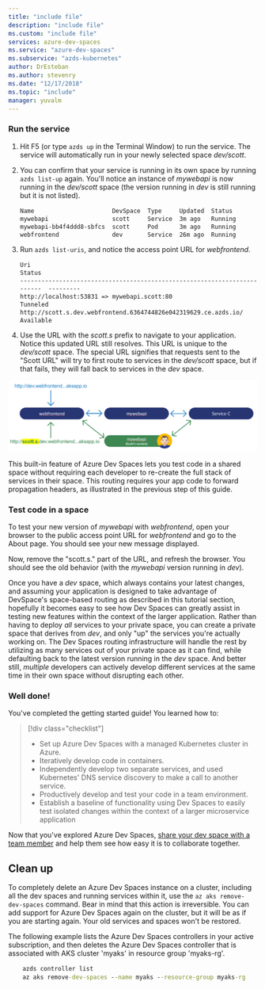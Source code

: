 ```yaml
---
title: "include file"
description: "include file"
ms.custom: "include file"
services: azure-dev-spaces
ms.service: "azure-dev-spaces"
ms.subservice: "azds-kubernetes"
author: DrEsteban
ms.author: stevenry
ms.date: "12/17/2018"
ms.topic: "include"
manager: yuvalm
---
```


### Run the service

1. Hit F5 (or type `azds up` in the Terminal Window) to run the service. The service will automatically run in your newly selected space _dev/scott_. 
1. You can confirm that your service is running in its own space by running `azds list-up` again. You'll notice an instance of *mywebapi* is now running in the _dev/scott_ space (the version running in _dev_ is still running but it is not listed).

    ```
    Name                      DevSpace  Type     Updated  Status
    mywebapi                  scott     Service  3m ago   Running
    mywebapi-bb4f4ddd8-sbfcs  scott     Pod      3m ago   Running
    webfrontend               dev       Service  26m ago  Running
    ```

1. Run `azds list-uris`, and notice the access point URL for *webfrontend*.

    ```
    Uri                                                                        Status
    -------------------------------------------------------------------------  ---------
    http://localhost:53831 => mywebapi.scott:80                                Tunneled
    http://scott.s.dev.webfrontend.6364744826e042319629.ce.azds.io/  Available
    ```

1. Use the URL with the *scott.s* prefix to navigate to your application. Notice this updated URL still resolves. This URL is unique to the _dev/scott_ space. The special URL signifies that requests sent to the "Scott URL" will try to first route to services in the _dev/scott_ space, but if that fails, they will fall back to services in the _dev_ space.

<!--
TODO: replace 2 & 3 with below once bug#753164 and PR#158827 get pushed to production.

You can confirm that your service is running in its own space by running `azds list-up` again. First, you'll notice an instance of *mywebapi* is now running in the _dev/scott_ space (the version running in _dev_ is still running but it is not listed). If you run `azds list-uris`, you will notice that the access point URL for *webfrontend* is prefixed with the text "scott.s.". This URL is unique to the _dev/scott_ space. The special URL signifies that requests sent to the "Scott URL" will try to first route to services in the _dev/scott_ space, but if that fails, they will fall back to services in the _dev_ space.

```
Name                      DevSpace  Type     Updated  Status
mywebapi                  scott     Service  3m ago   Running
mywebapi-bb4f4ddd8-sbfcs  scott     Pod      3m ago   Running
webfrontend               dev       Service  26m ago  Running
```

```
Uri                                                                        Status
-------------------------------------------------------------------------  ---------
http://localhost:53831 => mywebapi.scott:80                                Tunneled
http://scott.s.dev.webfrontend.6364744826e042319629.ce.azds.io/  Available
```
-->

![](../articles/dev-spaces/media/common/space-routing.png)

This built-in feature of Azure Dev Spaces lets you test code in a shared space without requiring each developer to re-create the full stack of services in their space. This routing requires your app code to forward propagation headers, as illustrated in the previous step of this guide.

### Test code in a space
To test your new version of *mywebapi* with *webfrontend*, open your browser to the public access point URL for *webfrontend* and go to the About page. You should see your new message displayed.

Now, remove the "scott.s." part of the URL, and refresh the browser. You should see the old behavior (with the *mywebapi* version running in _dev_).

Once you have a _dev_ space, which always contains your latest changes, and assuming your application is designed to take advantage of DevSpace's space-based routing as described in this tutorial section, hopefully it becomes easy to see how Dev Spaces can greatly assist in testing new features within the context of the larger application. Rather than having to deploy _all_ services to your private space, you can create a private space that derives from _dev_, and only "up" the services you're actually working on. The Dev Spaces routing infrastructure will handle the rest by utilizing as many services out of your private space as it can find, while defaulting back to the latest version running in the _dev_ space. And better still, _multiple_ developers can actively develop different services at the same time in their own space without disrupting each other.

### Well done!
You've completed the getting started guide! You learned how to:

> [!div class="checklist"]
> * Set up Azure Dev Spaces with a managed Kubernetes cluster in Azure.
> * Iteratively develop code in containers.
> * Independently develop two separate services, and used Kubernetes' DNS service discovery to make a call to another service.
> * Productively develop and test your code in a team environment.
> * Establish a baseline of functionality using Dev Spaces to easily test isolated changes within the context of a larger microservice application

Now that you've explored Azure Dev Spaces, [share your dev space with a team member](../articles/dev-spaces/how-to/share-dev-spaces.md) and help them see how easy it is to collaborate together.

## Clean up
To completely delete an Azure Dev Spaces instance on a cluster, including all the dev spaces and running services within it, use the `az aks remove-dev-spaces` command. Bear in mind that this action is irreversible. You can add support for Azure Dev Spaces again on the cluster, but it will be as if you are starting again. Your old services and spaces won't be restored.

The following example lists the Azure Dev Spaces controllers in your active subscription, and then deletes the Azure Dev Spaces controller that is associated with AKS cluster 'myaks' in resource group 'myaks-rg'.

```cmd
    azds controller list
    az aks remove-dev-spaces --name myaks --resource-group myaks-rg
```